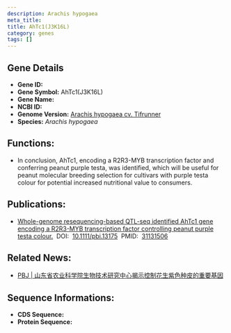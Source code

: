 ```yaml
---
description: Arachis hypogaea
meta_title:
title: AhTc1(J3K16L)
category: genes
tags: []
---
```


## Gene Details
- **Gene ID:**	[]()
- **Gene Symbol:** AhTc1(J3K16L)
- **Gene Name:** 
- **NCBI ID:** [](https://www.ncbi.nlm.nih.gov/gene/?term=)
- **Genome Version:** [Arachis hypogaea cv. Tifrunner]()
- **Species:** *Arachis hypogaea*

## Functions:
   - In conclusion, AhTc1, encoding a R2R3-MYB transcription factor and conferring peanut purple testa, was identified, which will be useful for peanut molecular breeding selection for cultivars with purple testa colour for potential increased nutritional value to consumers.

## Publications:
   - [Whole-genome resequencing-based QTL-seq identified AhTc1 gene encoding a R2R3-MYB transcription factor controlling peanut purple testa colour.]( https://onlinelibrary.wiley.com/doi/full/10.1111/pbi.13175)&nbsp;&nbsp;DOI:&nbsp;&nbsp;[10.1111/pbi.13175](https://onlinelibrary.wiley.com/doi/full/10.1111/pbi.13175)&nbsp;&nbsp;PMID:&nbsp;&nbsp;[31131506](https://pubmed.ncbi.nlm.nih.gov/31131506/)

## Related News:
   - [PBJ | 山东省农业科学院生物技术研究中心揭示控制花生紫色种皮的重要基因](https://mp.weixin.qq.com/s?__biz=Mzg3MDEwNDEyMg==&mid=2247484612&idx=1&sn=d55aa26beeb2037715fd512a5b4d817a&chksm=ce93a991f9e42087a4cd7c64091ee83d8ba8b6df5ff9a4d1aa943ca28c9a3890a794236158b0&scene=27#wechat_redirect)

## Sequence Informations:
- **CDS Sequence:**
- **Protein Sequence:**
